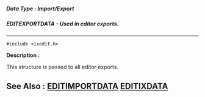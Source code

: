 ##### Data Type : Import/Export
##### EDITEXPORTDATA - Used in editor exports.
---
```
#include <ixedit.h>
```
**Description :**

This structure is passed to all editor exports.

**See Also :**
[EDITIMPORTDATA](/reference/Data/EDITIMPORTDATA)
[EDITIXDATA](/reference/Data/EDITIXDATA)
---
